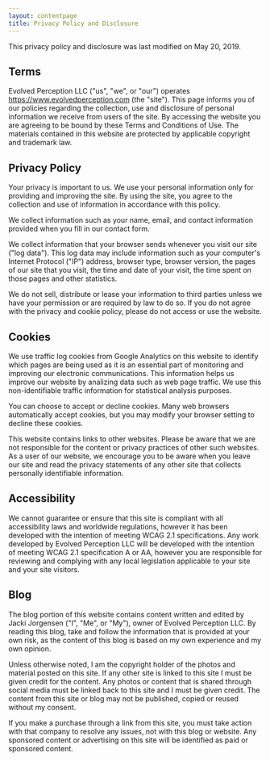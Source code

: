 ```yaml
---
layout: contentpage
title: Privacy Policy and Disclosure
---
```


This privacy policy and disclosure was last modified on May 20, 2019. 

## Terms
Evolved Perception LLC ("us", "we", or "our") operates https://www.evolvedperception.com (the "site"). This page informs you of our policies regarding the collection, use and disclosure of personal information we receive from users of the site. By accessing the website you are agreeing to be bound by these Terms and Conditions of Use. The materials contained in this website are protected by applicable copyright and trademark law.

## Privacy Policy
Your privacy is important to us. We use your personal information only for providing and improving the site. By using the site, you agree to the collection and use of information in accordance with this policy.

We collect information such as your name, email, and contact information provided when you fill in our contact form.

We collect information that your browser sends whenever you visit our site ("log data"). This log data may include information such as your computer's Internet Protocol ("IP") address, browser type, browser version, the pages of our site that you visit, the time and date of your visit, the time spent on those pages and other statistics.

We do not sell, distribute or lease your information to third parties unless we have your permission or are required by law to do so. If you do not agree with the privacy and cookie policy, please do not access or use the website.

## Cookies
We use traffic log cookies from Google Analytics on this website to identify which pages are being used as it is an essential part of monitoring and improving our electronic communications. This information helps us improve our website by analizing data such as web page traffic. We use this non-identifiable traffic information for statistical analysis purposes.

You can choose to accept or decline cookies. Many web browsers automatically accept cookies, but you may modify your browser setting to decline these cookies. 

This website contains links to other websites. Please be aware that we are not responsible for the content or privacy practices of other such websites. As a user of our website, we encourage you to be aware when you leave our site and read the privacy statements of any other site that collects personally identifiable information.

## Accessibility
We cannot guarantee or ensure that this site is compliant with all accessibility laws and worldwide regulations, however it has been developed with the intention of meeting WCAG 2.1 specifications. Any work developed by Evolved Perception LLC will be developed with the intention of meeting WCAG 2.1 specification A or AA, however you are responsible for reviewing and complying with any local legislation applicable to your site and your site visitors.

## Blog
The blog portion of this website contains content written and edited by Jacki Jorgensen ("I", "Me", or "My"), owner of Evolved Perception LLC. By reading this blog, take and follow the information that is provided at your own risk, as the content of this blog is based on my own experience and my own opinion.

Unless otherwise noted, I am the copyright holder of the photos and material posted on this site. If any other site is linked to this site I must be given credit for the content. Any photos or content that is shared through social media must be linked back to this site and I must be given credit. The content from this site or blog may not be published, copied or reused without my consent.

If you make a purchase through a link from this site, you must take action with that company to resolve any issues, not with this blog or website. Any sponsored content or advertising on this site will be identified as paid or sponsored content. 